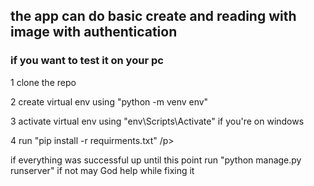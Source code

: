 

<h2>the app can do basic create and reading with image with authentication</h2>
<h3>if you want to test it on your pc</h3>
<p>1 clone the repo</p>
<p>2 create virtual env using "python -m venv env"</p>
<p>3 activate  virtual env using "env\Scripts\Activate" if you're on windows</p>
<p>4 run "pip install -r requirments.txt" /p>
<P>if everything was successful up until this point run "python manage.py runserver" if not may God help while fixing it </P>